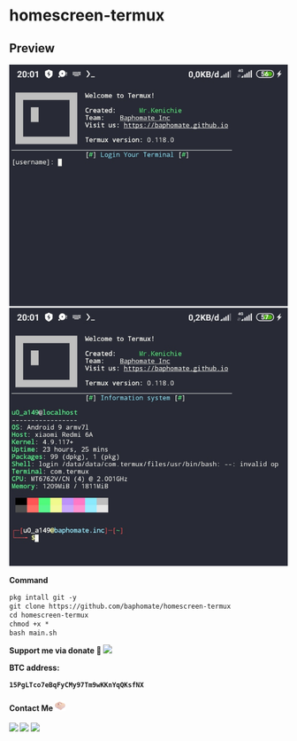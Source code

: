 # homescreen-termux

## Preview
[![Header](https://github.com/baphomate/homescreen-termux/blob/main/img/IMG_20220924_200245.jpg "Header")](https://baphomate.github.io)
[![Header](https://github.com/baphomate/homescreen-termux/blob/main/img/IMG_20220924_200227.jpg "Header")](https://baphomate.github.io)

<b>Command</b>
```
pkg intall git -y
git clone https://github.com/baphomate/homescreen-termux
cd homescreen-termux
chmod +x *
bash main.sh
```

<b>Support me via donate 🤗
[![](https://img.shields.io/badge/Paypal-blue?logo=Paypal&logoColor=Brightblue&labelColor=white)](https://paypal.me/yagamiid)

BTC address: 
``` 
15PgLTco7eBqFyCMy97Tm9wKKnYqQKsfNX
```
#### Contact Me <img src="https://github.com/Kklmfir/Kklmfir/blob/main/Assets/giphy.webp" width="20px">
<!--Personal-->
[![](https://img.shields.io/badge/Facebook-blue?logo=Facebook&logoColor=blue&labelColor=white)](https://m.facebook.com/baphomate.inc)
[![](https://img.shields.io/badge/Intagram-gray?logo=Instagram&logoColor=pink&labelColor=white)](https://instagram.com/baphomate.inc)
[![](https://img.shields.io/badge/Whatsapp-Group-green?logo=Whatsapp&logoColor=Brightgreen&labelColor=white)](https://chat.whatsapp.com/HNrhMoLlD7VKLmn7R7o72S)
<br/>
